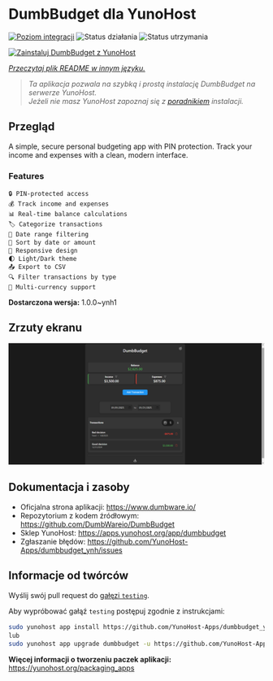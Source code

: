 <!--
To README zostało automatycznie wygenerowane przez <https://github.com/YunoHost/apps/tree/master/tools/readme_generator>
Nie powinno być ono edytowane ręcznie.
-->

# DumbBudget dla YunoHost

[![Poziom integracji](https://apps.yunohost.org/badge/integration/dumbbudget)](https://ci-apps.yunohost.org/ci/apps/dumbbudget/)
![Status działania](https://apps.yunohost.org/badge/state/dumbbudget)
![Status utrzymania](https://apps.yunohost.org/badge/maintained/dumbbudget)

[![Zainstaluj DumbBudget z YunoHost](https://install-app.yunohost.org/install-with-yunohost.svg)](https://install-app.yunohost.org/?app=dumbbudget)

*[Przeczytaj plik README w innym języku.](./ALL_README.md)*

> *Ta aplikacja pozwala na szybką i prostą instalację DumbBudget na serwerze YunoHost.*  
> *Jeżeli nie masz YunoHost zapoznaj się z [poradnikiem](https://yunohost.org/install) instalacji.*

## Przegląd

A simple, secure personal budgeting app with PIN protection. Track your income and expenses with a clean, modern interface.

### Features

    🔒 PIN-protected access
    💰 Track income and expenses
    📊 Real-time balance calculations
    🏷️ Categorize transactions
    📅 Date range filtering
    🔄 Sort by date or amount
    📱 Responsive design
    🌓 Light/Dark theme
    📤 Export to CSV
    🔍 Filter transactions by type
    💱 Multi-currency support


**Dostarczona wersja:** 1.0.0~ynh1

## Zrzuty ekranu

![Zrzut ekranu z DumbBudget](./doc/screenshots/screenshot.png)

## Dokumentacja i zasoby

- Oficjalna strona aplikacji: <https://www.dumbware.io/>
- Repozytorium z kodem źródłowym: <https://github.com/DumbWareio/DumbBudget>
- Sklep YunoHost: <https://apps.yunohost.org/app/dumbbudget>
- Zgłaszanie błędów: <https://github.com/YunoHost-Apps/dumbbudget_ynh/issues>

## Informacje od twórców

Wyślij swój pull request do [gałęzi `testing`](https://github.com/YunoHost-Apps/dumbbudget_ynh/tree/testing).

Aby wypróbować gałąź `testing` postępuj zgodnie z instrukcjami:

```bash
sudo yunohost app install https://github.com/YunoHost-Apps/dumbbudget_ynh/tree/testing --debug
lub
sudo yunohost app upgrade dumbbudget -u https://github.com/YunoHost-Apps/dumbbudget_ynh/tree/testing --debug
```

**Więcej informacji o tworzeniu paczek aplikacji:** <https://yunohost.org/packaging_apps>
